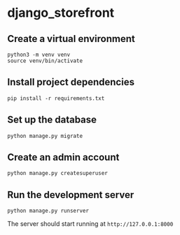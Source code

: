# django_storefront

## Create a virtual environment
```
python3 -m venv venv
source venv/bin/activate
```

## Install project dependencies

  `pip install -r requirements.txt`

## Set up the database
`python manage.py migrate`

## Create an admin account
`python manage.py createsuperuser`

## Run the development server
`python manage.py runserver`

The server should start running at `http://127.0.0.1:8000`